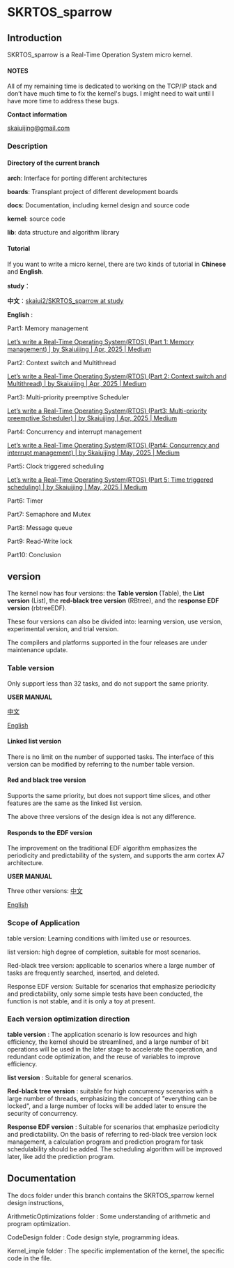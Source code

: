 # SKRTOS_sparrow

## Introduction

SKRTOS_sparrow is a Real-Time Operation System micro kernel.  

#### NOTES

All of my remaining time is dedicated to working on the TCP/IP stack and don’t have much time to fix the kernel's bugs. I might need to wait until I have more time to address these bugs.

**Contact information**

skaiuijing@gmail.com

### Description

#### Directory of the current branch

**arch**: Interface for porting different architectures

**boards**: Transplant project of different development boards

**docs**: Documentation, including kernel design and source code

**kernel**: source code

**lib**: data structure and algorithm library



#### Tutorial

If you want to write a micro kernel, there are two kinds of tutorial in **Chinese** and **English**.

**study**：

**中文**：[skaiui2/SKRTOS_sparrow at study](https://github.com/skaiui2/SKRTOS_sparrow/tree/study)

**English** : 

Part1: Memory management

[Let’s write a Real-Time Operating System(RTOS) (Part 1: Memory management) | by Skaiuijing | Apr, 2025 | Medium](https://medium.com/@skaiuijing/lets-write-a-real-time-operating-system-rtos-part-1-5873f6c2184f)

Part2: Context switch and Multithread

[Let’s write a Real-Time Operating System(RTOS) (Part 2: Context switch and Multithread) | by Skaiuijing | Apr, 2025 | Medium](https://medium.com/@skaiuijing/lets-write-a-real-time-operating-system-rtos-part-2-8cc3cd11c8cf)

Part3: Multi-priority preemptive Scheduler

[Let’s write a Real-Time Operating System(RTOS) (Part3: Multi-priority preemptive Scheduler) | by Skaiuijing | Apr, 2025 | Medium](https://medium.com/@skaiuijing/lets-write-a-real-time-operating-system-rtos-part3-multi-priority-preemptive-scheduler-167152ce9719)

Part4: Concurrency and interrupt management

[Let’s write a Real-Time Operating System(RTOS) (Part4: Concurrency and interrupt management) | by Skaiuijing | May, 2025 | Medium](https://medium.com/@skaiuijing/lets-write-a-real-time-operating-system-rtos-part4-concurrency-and-interrupt-management-2ef184ac1e42)

Part5: Clock triggered scheduling

[Let’s write a Real-Time Operating System(RTOS) (Part 5: Time triggered scheduling) | by Skaiuijing | May, 2025 | Medium](https://medium.com/@skaiuijing/lets-write-a-real-time-operating-system-rtos-part-5-clock-triggered-scheduling-fcd433285183)

Part6: Timer

Part7: Semaphore and Mutex

Part8: Message queue

Part9: Read-Write lock

Part10: Conclusion



## version

The kernel now has four versions: the  **Table version** (Table), the **List version** (List), the **red-black tree version** (RBtree), and the r**esponse EDF version** (rbtreeEDF).

These four versions can also be divided into: learning version, use version, experimental version, and trial version.

The compilers and platforms supported in the four releases are under maintenance update.

### Table version

Only support less than 32 tasks, and do not support the same priority.

**USER MANUAL**

[中文](UserManual/中文/tableUser.md)

[English](UserManual/English/tableUser.md)

#### Linked list version

There is no limit on the number of supported tasks. The interface of this version can be modified by referring to the number table version.

#### Red and black tree version

Supports the same priority, but does not support time slices, and other features are the same as the linked list version.

The above three versions of the design idea is not any difference.

#### Responds to the EDF version

The improvement on the traditional EDF algorithm emphasizes the periodicity and predictability of the system, and supports the arm cortex A7 architecture.

**USER MANUAL**

Three other versions: [中文](UserManual/English/other.md)

[English](UserManual/English/other.md)

### Scope of Application

table version: Learning conditions with limited use or resources.

list version: high degree of completion, suitable for most scenarios.

Red-black tree version: applicable to scenarios where a large number of tasks are frequently searched, inserted, and deleted.

Response EDF version: Suitable for scenarios that emphasize periodicity and predictability, only some simple tests have been conducted, the function is not stable, and it is only a toy at present.



### Each version optimization direction

**table version** : The application scenario is low resources and high efficiency, the kernel should be streamlined, and a large number of bit operations will be used in the later stage to accelerate the operation, and redundant code optimization, and the reuse of variables to improve efficiency.

**list version** : Suitable for general scenarios.

**Red-black tree version** : suitable for high concurrency scenarios with a large number of threads, emphasizing the concept of "everything can be locked", and a large number of locks will be added later to ensure the security of concurrency.

**Response EDF version** : Suitable for scenarios that emphasize periodicity and predictability. On the basis of referring to red-black tree version lock management, a calculation program and prediction program for task schedulability should be added. The scheduling algorithm will be improved later, like add the prediction program.



## Documentation

The docs folder  under this branch contains the SKRTOS_sparrow kernel design instructions,

ArithmeticOptimizations folder  : Some understanding of arithmetic and program optimization.

CodeDesign folder  : Code design style, programming ideas.

Kernel_imple folder  : The specific implementation of the kernel, the specific code in the file.

